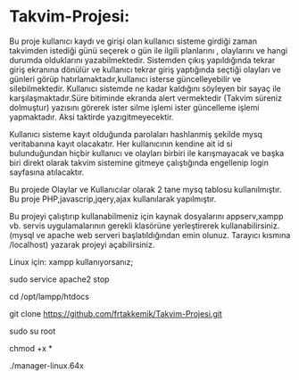 # Takvim-Projesi:

Bu proje kullanıcı kaydı ve girişi olan kullanıcı sisteme girdiği zaman takvimden istediği günü seçerek 
o gün ile ilgili planlarını , olaylarını ve hangi durumda olduklarını yazabilmektedir.
Sistemden çıkış yapıldığında tekrar giriş ekranına dönülür ve kullanıcı tekrar giriş yaptığında seçtiği 
olayları ve günleri görüp hatırlamaktadır,kullanıcı isterse güncelleyebilir ve silebilmektedir.
Kullanıcı sistemde ne kadar kaldığını söyleyen bir sayaç ile karşılaşmaktadır.Süre bitiminde ekranda alert
vermektedir (Takvim süreniz dolmuştur) yazısını görerek ister silme işlemi ister güncelleme işlemi yapmaktadır. 
Aksi taktirde yazıgitmeyecektir.

Kullanıcı sisteme kayıt olduğunda parolaları hashlanmiş şekilde mysq veritabanına kayıt olacakatır.
Her kullanıcının kendine ait id si bulunduğundan hiçbir kullanıcı ve olayları birbiri ile karışmayacak ve
başka biri direkt olarak takvim sistemine gitmeye çalıştığında engellenip login sayfasına atılacaktır.

Bu projede Olaylar ve Kullanıcılar olarak 2 tane mysq tablosu kullanılmıştır.
Bu proje PHP,javascrip,jqery,ajax kullanılarak yapılmıştır.

Bu projeyi çalıştırıp kullanabilmeniz için kaynak dosyalarını appserv,xampp vb. servis uygulamalarının gerekli klasörüne 
yerleştirerek kullanabilirsiniz.(mysql ve apache web serveri başlatıldığından emin olunuz. Tarayıcı kısmına /localhost) 
yazarak projeyi açabilirsiniz.

Linux için:
xampp kullanıyorsanız;

sudo service apache2 stop

cd /opt/lampp/htdocs

git clone https://github.com/frtakkemik/Takvim-Projesi.git

sudo su root

chmod +x *

./manager-linux.64x
